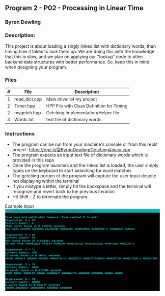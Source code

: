 ## Program 2 - P02 - Processing in Linear Time
### Byron Dowling
### Description:

This project is about loading a singly linked list with dictionary words, then timing how it takes to look them up. We are doing this with the knowledge that this is slow, and we plan on applying our "lookup" code to other backend data structures with better performance. So, keep this in mind when designing your program.

### Files

|   #   | File                    | Description                                        |
| :---: | ----------------------- | -------------------------------------------------- |
|   1   | read_dict.cpp           | Main driver of my project                          |
|   2   | Timer.hpp               | HPP File with Class Definition for Timing          |
|   2   | mygetch.hpp             | Getching Implementation/Helper file                |
|   3   | Words.txt               | text file of dictionary words                      |

### Instructions

- The program can be run from your machine's console or from this replit project: https://repl.it/@ByronDowling/Getching#main.cpp
- The program expects an input text file of dictionary words which is provided in this repo
- Once the program launches and the linked list is loaded, the user simply types on the keyboard to start searching for word matches
- The getching portion of the program will capture the user input despite not displaying within the terminal
- If you mistype a letter, simply hit the backspace and the terminal will recognize and revert back to the previous iteration
- Hit Shift - Z to terminate the program.

Example Input
![image of SS1](https://github.com/Byron-Dowling/3013-Algorithms-Dowling/blob/main/Assignments/P02/3013%20P02%20SS1.png?raw=true)
